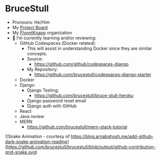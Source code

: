# BruceStull

<!-- ![Bruce's GitHub stats](https://github-readme-stats.vercel.app/api?username=brucestull&theme=vue&show_icons=true) -->

* Pronouns: He/Him
* My [Project Board](https://github.com/users/brucestull/projects/6/)
* My [FlynntKnapp](https://github.com/FlynntKnapp/) organization
* 🌱 I’m currently learning and/or reviewing:
  * GitHub Codespaces (Docker related):
    * This will assist in understanding Docker since they are similar concepts.
    * Source:
      * <https://github.com/github/codespaces-django>
    * My Repository:
      * <https://github.com/brucestull/codespaces-django-starter>
      <!-- * <https://github.com/brucestull/animated-palm-tree> -->
  * Docker
  * Django:
    * Django Testing:
      * <https://github.com/brucestull/bruce-stull-heroku>
    * Django password reset email
    * Django auth with GitHub
  * React
  * Java review
  * MERN
    * <https://github.com/brucestull/mern-stack-tutorial>

![Snake Animation - courtesy of https://blog.arnabghosh.me/add-github-dark-snake-animation-readme](https://github.com/brucestull/brucestull/blob/output/github-contribution-grid-snake.svg)

<!--
**brucestull/brucestull** is a ✨ _special_ ✨ repository because its `README.md` (this file) appears on your GitHub profile.

Here are some ideas to get you started:

- 🔭 I’m currently working on ...
- 👯 I’m looking to collaborate on ...
- 🤔 I’m looking for help with ...
- 💬 Ask me about ...
- 📫 How to reach me: ...
- ⚡ Fun fact: ...
-->
